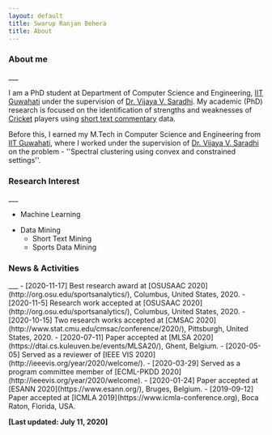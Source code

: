 ```yaml
---
layout: default
title: Swarup Ranjan Behera
title: About
---
```


<p><h3>About me</h3></p>
___

I am a PhD student at Department of Computer Science and Engineering, [IIT Guwahati](https://www.iitg.ac.in/) under the supervision of [Dr. Vijaya V. Saradhi](https://www.iitg.ac.in/saradhi/personal.html). My academic (PhD) research is focused on the identification of strengths and weaknesses of [Cricket](https://en.wikipedia.org/wiki/Cricket) players using [short text commentary](https://www.espncricinfo.com/story/_/id/21842785/siddhartha-vaidyanathan-online-cricket-text-commentary-pioneer-robert-elz) data. 

Before this, I earned my M.Tech in Computer Science and Engineering from [IIT Guwahati](https://www.iitg.ac.in/), where I worked under the supervision of [Dr. Vijaya V. Saradhi](https://www.iitg.ac.in/saradhi/personal.html) on the problem - ''Spectral clustering using convex and constrained settings''.

<p><h3>Research Interest</h3></p>
___

* Machine Learning
+ Data Mining
  - Short Text Mining
  - Sports Data Mining

<p><h3>News & Activities</h3></p>
___
- [2020-11-17]  Best research award at [OSUSAAC 2020](http://org.osu.edu/sportsanalytics/), Columbus, United States, 2020.
- [2020-11-5]  Research work accepted at [OSUSAAC 2020](http://org.osu.edu/sportsanalytics/), Columbus, United States, 2020.
- [2020-10-15]  Two research works accepted at [CMSAC 2020](http://www.stat.cmu.edu/cmsac/conference/2020/), Pittsburgh, United States, 2020.
- [2020-07-11]  Paper accepted at [MLSA 2020](https://dtai.cs.kuleuven.be/events/MLSA20/), Ghent, Belgium.
- [2020-05-05]  Served as a reviewer of [IEEE VIS 2020](http://ieeevis.org/year/2020/welcome/).
- [2020-03-29]  Served as a program committee member of [ECML-PKDD 2020](http://ieeevis.org/year/2020/welcome).
- [2020-01-24]  Paper accepted at [ESANN 2020](https://www.esann.org/), Bruges, Belgium.
- [2019-09-12]  Paper accepted at [ICMLA 2019](https://www.icmla-conference.org), Boca Raton, Florida, USA.

**[Last updated: July 11, 2020]**
